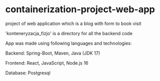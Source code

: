 # containerization-project-web-app
project of web application which is a blog with form to book visit 

'konteneryzacja_fizjo' is a directory for all the backend code

App was made using following languages and technologies:

Backend: Spring-Boot, Maven, Java (JDK 17) 

Frontend: React, JavaScript, Node.js 16

Database: Postgresql

